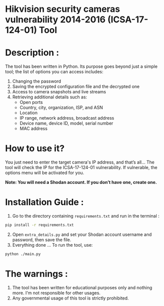 # Hikvision security cameras vulnerability 2014-2016 (ICSA-17-124-01) Tool

# Description : 
The tool has been written in Python. Its purpose goes beyond just a simple tool; the list of options you can access includes:

1. Changing the password
2. Saving the encrypted configuration file and the decrypted one
3. Access to camera snapshots and live streams
4. Retrieving additional details such as:
    - Open ports
    - Country, city, organization, ISP, and ASN
    - Location
    - IP range, network address, broadcast address
    - Device name, device ID, model, serial number
    - MAC address
    
    

# How to use it? 
You just need to enter the target camera's IP address, and that’s all... The tool will check the IP for the ICSA-17-124-01 vulnerability. If vulnerable, the options menu will be activated for you.

**Note: You will need a Shodan account. If you don’t have one, create one.**


# Installation Guide :

1. Go to the directory containing ```requirements.txt``` and run in the terminal : 
```bash  
pip install -r requirements.txt
```
2. Open ```extra_details.py``` and set your Shodan account username and password, then save the file.
3. Everything done ... To run the tool, use:
```bash
python ./main.py
```
# The warnings : 
1. The tool has been written for educational purposes only and nothing more. I'm not responsible for other usages.
2. Any governmental usage of this tool is strictly prohibited.
